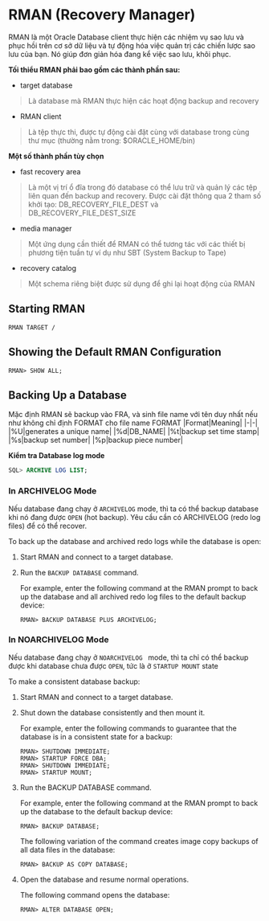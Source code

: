 # RMAN (Recovery Manager)
RMAN là một Oracle Database client thực hiện các nhiệm vụ sao lưu và phục hồi trên cơ sở dữ liệu và tự động hóa việc quản trị các chiến lược sao lưu của bạn. Nó giúp đơn giản hóa đang kể việc sao lưu, khôi phục.

**Tối thiểu RMAN phải bao gồm các thành phần sau:**
- target database
> Là database mà RMAN thực hiện các hoạt động backup and recovery
- RMAN client
> Là tệp thực thi, được tự động cài đặt cùng với database trong cùng thư mục (thường nằm trong: $ORACLE_HOME/bin)

**Một số thành phần tùy chọn**
- fast recovery area
> Là một vị trí ổ đĩa trong đó database có thể lưu trữ và quản lý các tệp liên quan đến backup and recovery. Được cài đặt thông qua 2 tham số khởi tạo: DB_RECOVERY_FILE_DEST và DB_RECOVERY_FILE_DEST_SIZE
- media manager
> Một ứng dụng cần thiết để RMAN có thể tương tác với các thiết bị phương tiện tuần tự ví dụ như SBT (System Backup to Tape)
- recovery catalog
> Một schema riêng biệt được sử dụng để ghi lại hoạt động của RMAN

## Starting RMAN
```console
RMAN TARGET /
```

## Showing the Default RMAN Configuration
```console
RMAN> SHOW ALL;
```

## Backing Up a Database
Mặc định RMAN sẽ backup vào FRA, và sinh file name với tên duy nhất nếu như không chỉ định FORMAT cho file name
FORMAT
|Format|Meaning|
|-|-|
|%U|generates a unique name|
|%d|DB_NAME|
|%t|backup set time stamp|
|%s|backup set number|
|%p|backup piece number|

**Kiểm tra Database log mode**
```SQL
SQL> ARCHIVE LOG LIST;
```
### In ARCHIVELOG Mode
Nếu database đang chạy ở `ARCHIVELOG` mode, thì ta có thể backup database khi nó đang được `OPEN` (hot backup). Yêu cầu cần có ARCHIVELOG (redo log files) để có thể recover.

To back up the database and archived redo logs while the database is open:
1. Start RMAN and connect to a target database.
2. Run the `BACKUP DATABASE` command.

   For example, enter the following command at the RMAN prompt to back up the database and all archived redo log files to the default backup device:
   ```console
   RMAN> BACKUP DATABASE PLUS ARCHIVELOG;
   ```

### In NOARCHIVELOG Mode
Nếu database đang chạy ở `NOARCHIVELOG ` mode, thì ta chỉ có thể backup được khi database chưa được `OPEN`, tức là ở `STARTUP MOUNT` state

To make a consistent database backup:
1. Start RMAN and connect to a target database.
2. Shut down the database consistently and then mount it.

   For example, enter the following commands to guarantee that the database is in a consistent state for a backup:
   ```console
   RMAN> SHUTDOWN IMMEDIATE;
   RMAN> STARTUP FORCE DBA;
   RMAN> SHUTDOWN IMMEDIATE;
   RMAN> STARTUP MOUNT;
   ```
3. Run the BACKUP DATABASE command.

   For example, enter the following command at the RMAN prompt to back up the database to the default backup device:
   ```console
   RMAN> BACKUP DATABASE;
   ```
   The following variation of the command creates image copy backups of all data files in the database:
   ```console
   RMAN> BACKUP AS COPY DATABASE;
   ```
4. Open the database and resume normal operations.

   The following command opens the database:
   ```console
   RMAN> ALTER DATABASE OPEN;
   ```



